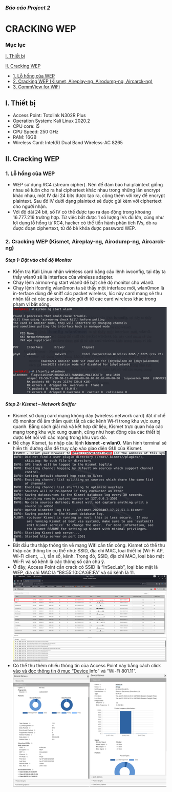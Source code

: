 ### *Báo cáo Project 2*
# CRACKING WEP
### Mục lục
 [I.	Thiết bị](#thietbi)

 [II.	Cracking WEP](#crackingwep)
- [1.	Lỗ hổng của WEP](#LohongcuaWEP)
- [2. Cracking WEP (Kismet, Aireplay-ng, Airodump-ng, Aircarck-ng)](#crackingwep)
- [3.	CommView for WiFi](#CommView)
<a name="thietbi"></a>
## I. Thiết bị
-	Access Point: Totolink N302R Plus
-	Operation System: Kali Linux 2020.2
-	CPU core: i5
-	CPU Speed: 250 GHz
-	RAM: 16GB
-	Wireless Card: Intel(R) Dual Band Wireless-AC 8265

## II. Cracking WEP
### 1. Lỗ hổng của WEP
- WEP sử dụng RC4 (stream cipher). Nên để đảm bảo hai plaintext giống nhau sẽ luôn cho ra hai ciphertext khác nhau trong những lần encrypt khác nhau, một IV dài 24 bits được tạo ra, cộng thêm với key để encrypt plaintext. Sau đó IV dưới dạng plaintext sẽ được gửi kèm với ciphertext cho người nhận.
-	Với độ dài 24 bit, số IV có thể được tạo ra dao động trong khoảng 16.777.216 trường hợp. Từ việc bắt được 1 số lượng IVs đủ lớn, cũng như lợi dụng lỗ hổng từ RC4, hacker có thể tiến hành phân tích IVs, dò ra được đoạn ciphertext, từ đó bẻ khóa được password WEP.
### 2. Cracking WEP (Kismet, Aireplay-ng, Airodump-ng, Aircarck-ng)
#### *Step 1: Đặt vào chế độ Monitor*
-	Kiểm tra Kali Linux nhận wireless card bằng câu lệnh iwconfig, tại đây ta thấy wlan0 sẽ là interface của wireless adapter.
-	Chạy lệnh airmon-ng start wlan0 để bật chế độ monitor cho wlan0.
-	Chạy lệnh ifconfig wlan0mon ta sẽ thấy một interface mới, wlan0mon là in-terface dùng để sniff các packet wireless, lúc này card mạng sẽ thu nhận tất cả các packets được gửi đi từ các card wireless khác trong phạm vi bắt sóng.
![img1](Images/Image1.png)
#### *Step 2: Kismet – Network Sniffer*
-	Kismet sử dụng card mạng không dây (wireless network card) đặt ở chế độ monitor để âm thầm quét tất cả các kênh Wi-fi trong khu vực xung quanh. Bằng cách giải mã và kết hợp dữ liệu,  Kismet trực quan hóa các mạng trong khu vực xung quanh, cũng như hoạt động của các thiết bị được kết nối với các mạng trong khu vực đó.
-	Để chạy Kismet, ta nhập câu lệnh **kismet -c wlan0**. Màn hình terminal sẽ hiển thị đường dẫn để truy cập vào giao diện GUI của Kismet.
![img2](Images/Image2.png)
-	Bắt đầu thu thập thông tin về mạng Wifi cần tấn công. Kismet có thể thu thập các thông tin cụ thể như: SSID, địa chỉ MAC, loại thiết bị (Wi-Fi AP, Wi-Fi client, …), tần số, kênh. Trong đó, SSID, địa chỉ MAC, loại bảo mật Wi-Fi và số kênh là các thông số cần chú ý.
-	Ở đây, Access Point cần crack có SSID là “InSecLab”,  loại bảo mật là WEP, địa chỉ MAC là “B8:55:10:CA:6E:FA” và số kênh là 11.
![img3](Images/Image3.png)
-	Có thể thu thêm nhiều thông tin của Access Point này bằng cách click vào và đọc thông tin ở mục “Device Info” và “Wi-Fi 801.11”.
![img4](Images/Image4.png)
